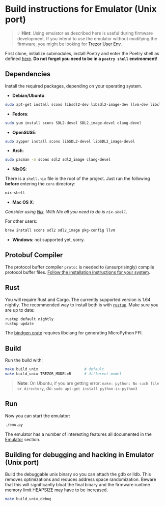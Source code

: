 # Build instructions for Emulator (Unix port)

> :bulb: **Hint**:
Using emulator as described here is useful during firmware development. If you intend to use the emulator without modifying the firmware, you might be looking for [Trezor User Env](https://github.com/trezor/trezor-user-env/tree/master).

First clone, initialize submodules, install Poetry and enter the Poetry shell as
defined [here](index.md). **Do not forget you need to be in a `poetry shell`
environment!**

## Dependencies

Install the required packages, depending on your operating system.

* __Debian/Ubuntu__:

```sh
sudo apt-get install scons libsdl2-dev libsdl2-image-dev llvm-dev libclang-dev clang
```

* __Fedora__:

```sh
sudo yum install scons SDL2-devel SDL2_image-devel clang-devel
```

* __OpenSUSE__:

```sh
sudo zypper install scons libSDL2-devel libSDL2_image-devel
```

* __Arch__:

```sh
sudo pacman -S scons sdl2 sdl2_image clang-devel
```

* __NixOS__:

There is a `shell.nix` file in the root of the project. Just run the following **before** entering the `core` directory:

```sh
nix-shell
```

* __Mac OS X__:

_Consider using [Nix](https://nixos.org/download.html). With Nix all you need to do is `nix-shell`._

For other users:

```sh
brew install scons sdl2 sdl2_image pkg-config llvm
```

* __Windows__: not supported yet, sorry.

## Protobuf Compiler

The protocol buffer compiler `protoc` is needed to (unsurprisingly) compile protocol buffer files. [Follow the installation instructions for your system](https://grpc.io/docs/protoc-installation/).

## Rust

You will require Rust and Cargo. The currently supported version is 1.64 nightly. The
recommended way to install both is with [`rustup`](https://rustup.rs/). Make sure you
are up to date:

```sh
rustup default nightly
rustup update
```

The [bindgen crate](https://rust-lang.github.io/rust-bindgen/requirements.html)
requires libclang for generating MicroPython FFI.

## Build

Run the build with:

```sh
make build_unix                     # default
make build_unix TREZOR_MODEL=R      # different model
```

> **Note**: On Ubuntu, if you are getting error: `make: python: No such file or directory`, do: `sudo apt-get install python-is-python3`

## Run

Now you can start the emulator:

```sh
./emu.py
```

The emulator has a number of interesting features all documented in the [Emulator](../emulator/index.md) section.

## Building for debugging and hacking in Emulator (Unix port)

Build the debuggable unix binary so you can attach the gdb or lldb.
This removes optimizations and reduces address space randomization.
Beware that this will significantly bloat the final binary
and the firmware runtime memory limit HEAPSIZE may have to be increased.

```sh
make build_unix_debug
```
